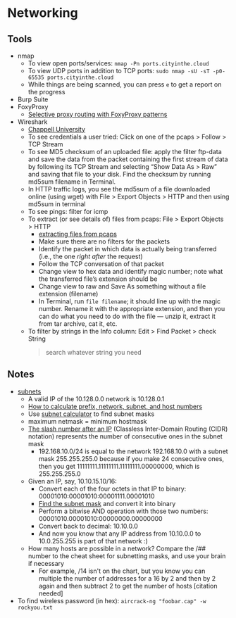 # Networking
## Tools
* nmap
    * To view open ports/services: `nmap -Pn ports.cityinthe.cloud`
    * To view UDP ports in addition to TCP ports: `sudo nmap -sU -sT -p0-65535 ports.cityinthe.cloud`
    * While things are being scanned, you can press `e` to get a report on the
      progress
* Burp Suite
* FoxyProxy
    * [Selective proxy routing with FoxyProxy patterns](https://www.rynehanson.com/infosec/foxyproxy-patterns/)
* Wireshark
    * [Chappell University](https://www.chappell-university.com/lauras-lab)
    * To see credentials a user tried: Click on one of the pcaps > Follow > TCP
      Stream
    * To see MD5 checksum of an uploaded file: apply the filter ftp-data and
      save the data from the packet containing the first stream of data by
      following its TCP Stream and selecting “Show Data As > Raw” and saving
      that file to your disk. Find the checksum by running md5sum filename in
      Terminal.
    * In HTTP traffic logs, you see the md5sum of a file downloaded online
      (using wget) with File > Export Objects > HTTP and then using md5sum in
      terminal
    * To see pings: filter for icmp
    * To extract (or see details of) files from pcaps: File > Export Objects > HTTP
        * [extracting files from pcaps](https://crucialsecurity.wordpress.com/2011/02/24/extracting-files-from-packet-captures/)
        * Make sure there are no filters for the packets
        * Identify the packet in which data is actually being transferred (i.e.,
          the one *right after* the request)
        * Follow the TCP conversation of that packet
        * Change view to hex data and identify magic number; note what the
          transferred file’s extension should be
        * Change view to raw and Save As something without a file extension
          (filename)
        * In Terminal, run `file filename`; it should line up with the magic
          number.  Rename it with the appropriate extension, and then you can do
          what you need to do with the file — unzip it, extract it from tar
          archive, cat it, etc.
    * To filter by strings in the Info column: Edit > Find Packet > check String
      > search whatever string you need

## Notes
* [subnets](http://www.steves-internet-guide.com/subnetting-subnet-masks-explained)
    * A valid IP of the 10.128.0.0 network is 10.128.0.1
    * [How to calculate prefix, network, subnet, and host numbers](https://networkengineering.stackexchange.com/questions/7106/how-do-you-calculate-the-prefix-network-subnet-and-host-numbers)
    * Use [subnet calculator](https://wintelguy.com/subnetcalc.pl) to find
      subnet masks
    * maximum netmask = minimum hostmask
    * [The slash number after an IP](https://networkengineering.stackexchange.com/questions/3697/the-slash-after-an-ip-address-cidr-notation) (Classless Inter-Domain Routing (CIDR) notation) represents the number of consecutive ones in the subnet mask
        * 192.168.10.0/24 is equal to the network 192.168.10.0 with a subnet
          mask 255.255.255.0 because if you make 24 consecutive ones, then you
          get 11111111.11111111.11111111.00000000, which is 255.255.255.0
    * Given an IP, say, 10.10.15.10/16:
        * Convert each of the four octets in that IP to binary:
          00001010:00001010:00001111.00001010
        * [Find the subnet mask](https://www.aelius.com/njh/subnet_sheet.html)
          and convert it into binary
        * Perform a bitwise AND operation with those two numbers:
          00001010.00001010:00000000.00000000
        * Convert back to decimal: 10.10.0.0
        * And now you know that any IP address from 10.10.0.0 to 10.0.255.255 is
          part of that network :)
    * How many hosts are possible in a network? Compare the /## number to the
      cheat sheet for subnetting masks, and use your brain if necessary
        * For example, /14 isn't on the chart, but you know you can multiple the number
          of addresses for a 16 by 2 and then by 2 again and then subtract 2 to
          get the number of hosts [citation needed]
* To find wireless password (in hex): `aircrack-ng "foobar.cap" -w rockyou.txt`
